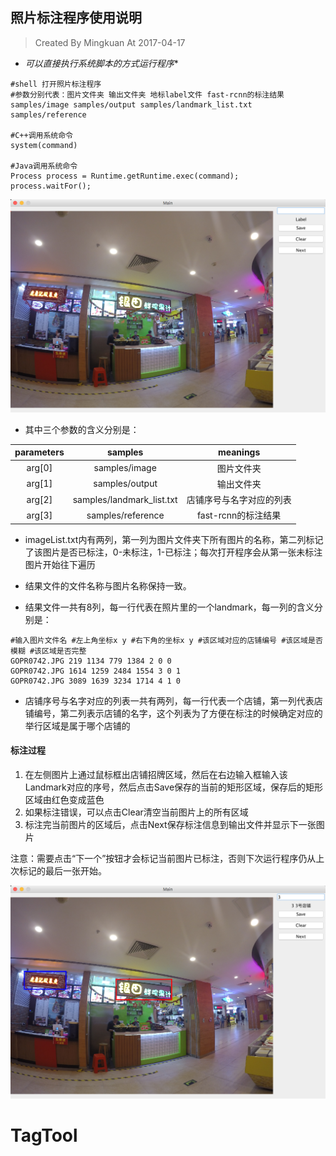 ## 照片标注程序使用说明

> Created By Mingkuan At 2017-04-17

- *可以直接执行系统脚本的方式运行程序**

```shell
#shell 打开照片标注程序
#参数分别代表：图片文件夹 输出文件夹 地标label文件 fast-rcnn的标注结果
samples/image samples/output samples/landmark_list.txt samples/reference

#C++调用系统命令
system(command)

#Java调用系统命令
Process process = Runtime.getRuntime.exec(command);
process.waitFor();
```

![1](images/1.png)

- 其中三个参数的含义分别是：

| parameters |          samples          |   meanings   |
| :--------: | :-----------------------: | :----------: |
|   arg[0]   |     samples/image         |   图片文件夹   |
|   arg[1]   |    samples/output         |   输出文件夹   |
|   arg[2]   | samples/landmark_list.txt | 店铺序号与名字对应的列表 |
|   arg[3]   |      samples/reference    |  fast-rcnn的标注结果 |

- imageList.txt内有两列，第一列为图片文件夹下所有图片的名称，第二列标记了该图片是否已标注，0-未标注，1-已标注；每次打开程序会从第一张未标注图片开始往下遍历

- 结果文件的文件名称与图片名称保持一致。
- 结果文件一共有8列，每一行代表在照片里的一个landmark，每一列的含义分别是：

```shell
#输入图片文件名 #左上角坐标x y #右下角的坐标x y #该区域对应的店铺编号 #该区域是否模糊 #该区域是否完整
GOPR0742.JPG 219 1134 779 1384 2 0 0
GOPR0742.JPG 1614 1259 2484 1554 3 0 1
GOPR0742.JPG 3089 1639 3234 1714 4 1 0
```

- 店铺序号与名字对应的列表一共有两列，每一行代表一个店铺，第一列代表店铺编号，第二列表示店铺的名字，这个列表为了方便在标注的时候确定对应的举行区域是属于哪个店铺的

#### 标注过程

1. 在左侧图片上通过鼠标框出店铺招牌区域，然后在右边输入框输入该Landmark对应的序号，然后点击Save保存的当前的矩形区域，保存后的矩形区域由红色变成蓝色
2. 如果标注错误，可以点击Clear清空当前图片上的所有区域
3. 标注完当前图片的区域后，点击Next保存标注信息到输出文件并显示下一张图片

注意：需要点击“下一个”按钮才会标记当前图片已标注，否则下次运行程序仍从上次标记的最后一张开始。


![2](images/2.png)
# TagTool
